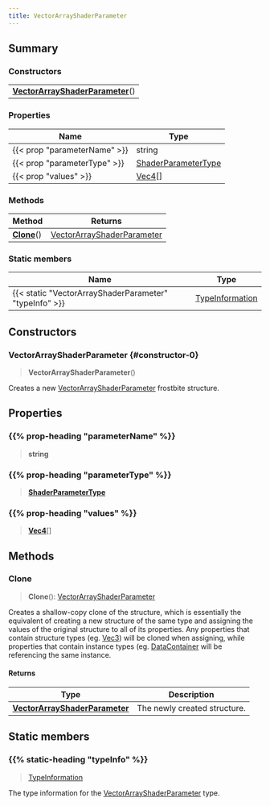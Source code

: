 ```yaml
---
title: VectorArrayShaderParameter
---
```



## Summary
### Constructors
| |
| ----------- |
| **[VectorArrayShaderParameter](#constructor-0)**() |

### Properties
| Name | Type |
| ---- | ---- |
| {{< prop "parameterName" >}} | string |
| {{< prop "parameterType" >}} | [ShaderParameterType](/vext/ref/fb/shaderparametertype) |
| {{< prop "values" >}} | [Vec4](/vext/ref/shared/class/vec4)[] |

### Methods
| Method | Returns |
| ------ | ---- |
| **[Clone](#clone)**() | [VectorArrayShaderParameter](/vext/ref/fb/vectorarrayshaderparameter) |

### Static members
| Name | Type |
| ---- | ---- |
| {{< static "VectorArrayShaderParameter" "typeInfo" >}} | [TypeInformation](/vext/ref/shared/class/typeinformation) |

## Constructors
### VectorArrayShaderParameter {#constructor-0}
> **VectorArrayShaderParameter**()

Creates a new [VectorArrayShaderParameter](/vext/ref/fb/vectorarrayshaderparameter) frostbite structure.

## Properties
### {{% prop-heading "parameterName" %}}
> **string**

### {{% prop-heading "parameterType" %}}
> **[ShaderParameterType](/vext/ref/fb/shaderparametertype)**

### {{% prop-heading "values" %}}
> **[Vec4](/vext/ref/shared/class/vec4)**[]

## Methods
### Clone
> **Clone**(): [VectorArrayShaderParameter](/vext/ref/fb/vectorarrayshaderparameter)

Creates a shallow-copy clone of the structure, which is essentially the equivalent of creating a new structure of the same type and assigning the values of the original structure to all of its properties. Any properties that contain structure types (eg. [Vec3](/vext/ref/shared/class/vec3)) will be cloned when assigning, while properties that contain instance types (eg. [DataContainer](/vext/ref/shared/class/datacontainer) will be referencing the same instance.

#### Returns
| Type | Description |
| ---- | ----------- |
| **[VectorArrayShaderParameter](/vext/ref/fb/vectorarrayshaderparameter)** | The newly created structure. |

## Static members
### {{% static-heading "typeInfo" %}}
> [TypeInformation](/vext/ref/shared/class/typeinformation)

The type information for the [VectorArrayShaderParameter](/vext/ref/fb/vectorarrayshaderparameter) type.

